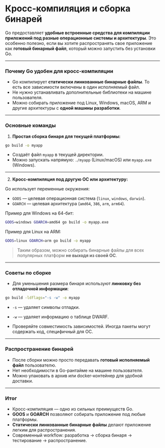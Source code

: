 # Кросс-компиляция и сборка бинарей

Go предоставляет **удобные встроенные средства для компиляции приложений под разные операционные системы и архитектуры**. Это особенно полезно, если вы хотите распространять свое приложение как **готовый бинарный файл**, который можно запустить без установки Go.

---

### Почему Go удобен для кросс-компиляции

* Go компилирует **статически линкованные бинарные файлы**. То есть все зависимости включены в один исполняемый файл.
* Не нужно устанавливать дополнительные библиотеки на машине пользователя.
* Можно собирать приложение под Linux, Windows, macOS, ARM и другие архитектуры с **одной машины разработки**.

---

### Основные команды

1. **Простая сборка бинаря для текущей платформы:**

```bash
go build -o myapp
```

* Создаёт файл `myapp` в текущей директории.
* Можно запускать напрямую: `./myapp` (Linux/macOS) или `myapp.exe` (Windows).

---

2. **Кросс-компиляция под другую ОС или архитектуру:**

Go использует переменные окружения:

* `GOOS` — целевая операционная система (`linux`, `windows`, `darwin`).
* `GOARCH` — целевая архитектура (`amd64`, `386`, `arm`, `arm64`).

Пример для Windows на 64-бит:

```bash
GOOS=windows GOARCH=amd64 go build -o myapp.exe
```

Пример для Linux на ARM:

```bash
GOOS=linux GOARCH=arm go build -o myapp
```

> Таким образом, можно собирать бинарные файлы для всех популярных платформ **не выходя из своей ОС**.

---

### Советы по сборке

* Для уменьшения размера бинаря используют **линковку без отладочной информации**:

```bash
go build -ldflags="-s -w" -o myapp
```

* `-s` — удаляет символы отладки.

* `-w` — удаляет информацию о таблице DWARF.

* Проверяйте совместимость зависимостей. Иногда пакеты могут содержать код, специфичный для ОС.

---

### Распространение бинарей

* После сборки можно просто передавать **готовый исполняемый файл** пользователю.
* Нет необходимости в Go-рантайме на машине пользователя.
* Можно упаковать в архив или docker-контейнер для удобной доставки.

---

### Итог

* Кросс-компиляция — одно из сильных преимуществ Go.
* **GOOS** и **GOARCH** позволяют собирать приложение под любые платформы.
* **Статически линкованные бинарные файлы** делают приложение легким для распространения.
* Современный workflow: разработка → сборка бинаря → тестирование → распространение.